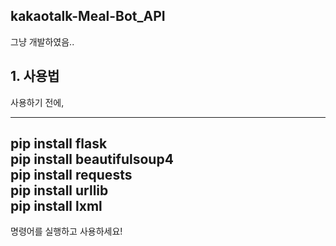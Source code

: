 ## kakaotalk-Meal-Bot_API
그냥 개발하였음..
 
## 1. 사용법

사용하기 전에,

---
pip install flask    
pip install beautifulsoup4    
pip install requests    
pip install urllib    
pip install lxml    
---
명령어를 실행하고 사용하세요!